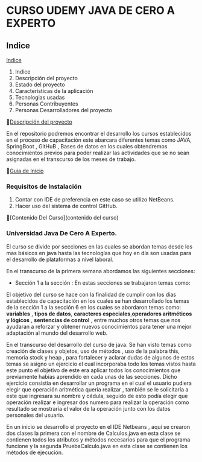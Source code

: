 # CURSO UDEMY JAVA DE CERO A EXPERTO

## Indice

[Indice](#indice)

1. Indice
2. Descripción del proyecto
3. Estado del proyecto
4. Características de la aplicación
5. Tecnologias usadas
6. Personas Contribuyentes
7. Personas Desarrolladores del proyecto


[Descripción del proyecto](descripcion-del-proyecto)

En el repositorio podremos encontrar el desarrollo los cursos establecidos en el proceso de capacitación este abarcara diferentes temas como JAVA, SpringBoot , GitHuB , Bases de datos en los cuales obtendremos conocimientos previos para poder realizar las actividades que se no sean asignadas en el transcurso de los meses de trabajo.


[Guia de Inicio](guia-de-inicio)
### Requisitos de Instalación

1. Contar con IDE de preferencia en este caso se utilizo NetBeans.
2. Hacer uso del sistema de control GitHub.



[Contenido Del Curso](contenido del curso)

### Universidad Java De Cero A Experto.

El curso se divide por secciones en las cuales se abordan temas desde los mas básicos en java hasta las tecnologías que hoy en día son usadas para el desarrollo de plataformas a nivel laboral.

En el transcurso de la primera semana abordamos las siguientes secciones:

- Sección 1 a la sección : En estas secciones se trabajaron temas como:
  




El objetivo del curso se hace con la finalidad de cumplir con los días establecidos de capacitación en los cuales se han desarrollado los temas de la sección 1 a la sección 6 en los cuales se abordaron temas como: **variables** , **tipos de datos**, **caracteres especiales**,**operadores aritméticos y lógicos** , **sentencias de control** , entre muchos otros temas que nos ayudaran a reforzar  y obtener nuevos conocimientos para tener una mejor adaptación al mundo del desarrollo web.

En el transcurso del desarrollo del curso de java. Se han visto temas como creación de clases y objetos, uso de métodos , uso de la palabra this, memoria stock y heap , para fortalecer  y aclarar dudas de algunos de estos temas se asigno un ejercicio el cual incorporaba todo los temas vistos hasta este punto el objetivo de este era aplicar todos los conocimientos que previamente habías aprendido en cada unas de las secciones. Dicho ejercicio consistía en desarrollar un programa en el cual  el usuario pudiera elegir que operación aritmética queria realizar , también se le solicitaría a este que ingresara su nombre y cédula, seguido de esto podía elegir que operación realizar e ingresar dos numero para realizar la operación como resultado se mostraría el valor de la operación junto con los datos personales del usuario.

En un inicio se desarrollo el proyecto  en el IDE Netbeans , aquí se crearon dos clases la primera con el nombre de Calculos.java en esta clase se contienen todos los atributos y métodos necesarios para que el programa funcione y la segunda PruebaCalculo.java  en esta clase se contienen los métodos de ejecución.





